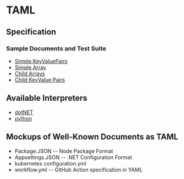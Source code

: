 # TAML

## Specification

### Sample Documents and Test Suite

- [Simple KeyValuePairs](test_suite/1_keyvaluepairs.taml)
- [Simple Array](test_suite/2_arrays.taml)
- [Child Arrays](test_suite/3_childarrays.taml)
- [Child KeyValue Pairs](test_suite/4_childkeyvaluepairs.taml)

## Available Interpreters

- [dotNET](interpreters/dotnet.md)
- [python](interpreters/python.md)

## Mockups of Well-Known Documents as TAML

- Package.JSON -- Node Package Format
- Appsettings.JSON -- .NET Configuration Format
- kubernetes configuration.yml
- workflow.yml -- GitHub Action specification in YAML
